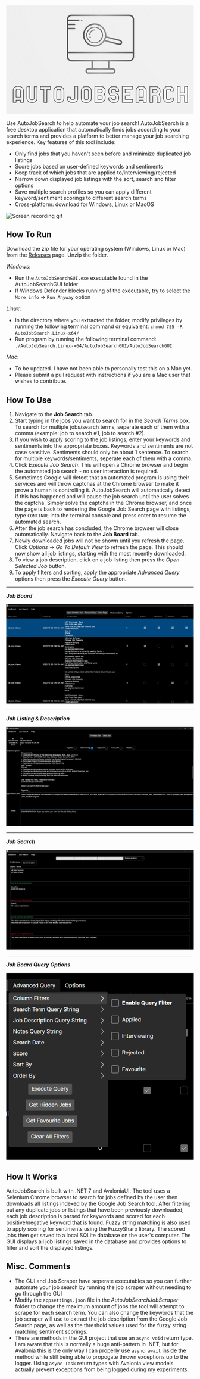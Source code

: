   ![AutoJobSearch](/Images/Logo.png)

Use AutoJobSearch to help automate your job search! AutoJobSearch is a free desktop application that automatically finds jobs according to your search terms and provides a platform to better manage your job searching experience. Key features of this tool include:

- Only find jobs that you haven't seen before and minimize duplicated job listings
- Score jobs based on user-defined keywords and sentiments
- Keep track of which jobs that are applied to/interviewing/rejected
- Narrow down displayed job listings with the sort, search and filter options
- Save multiple search profiles so you can apply different keyword/sentiment scorings to different search terms
- Cross-platform: download for Windows, Linux or MacOS

![Screen recording gif](/Images/AutoJobSearchDemo.gif)

## How To Run

Download the zip file for your operating system (Windows, Linux or Mac) from the [Releases](https://github.com/chrisbrown-01/AutoJobSearch/releases) page. Unzip the folder. 

*Windows*:
- Run the `AutoJobSearchGUI.exe` executable found in the AutoJobSearchGUI folder
- If Windows Defender blocks running of the executable, try to select the `More info` → `Run Anyway` option


*Linux*:
- In the directory where you extracted the folder, modify privileges by running the following terminal command or equivalent: `chmod 755 -R AutoJobSearch.Linux-x64/`
- Run program by running the following terminal command: `./AutoJobSearch.Linux-x64/AutoJobSearchGUI/AutoJobSearchGUI`


*Mac*:
- To be updated. I have not been able to personally test this on a Mac yet.
- Please submit a pull request with instructions if you are a Mac user that wishes to contribute.


## How To Use

1. Navigate to the **Job Search** tab.
2. Start typing in the jobs you want to search for in the *Search Terms* box. To search for multiple jobs/search terms, seperate each of them with a comma (example: job to search #1, job to search #2).
3. If you wish to apply scoring to the job listings, enter your keywords and sentiments into the appropriate boxes. Keywords and sentiments are not case sensitive. Sentiments should only be about 1 sentence. To search for multiple keywords/sentiments, seperate each of them with a comma.
4. Click *Execute Job Search*. This will open a Chrome browser and begin the automated job search - no user interaction is required.
5. Sometimes Google will detect that an automated program is using their services and will throw captchas at the Chrome browser to make it prove a human is controlling it. AutoJobSearch will automatically detect if this has happened and will pause the job search until the user solves the captcha. Simply solve the captcha in the Chrome browser, and once the page is back to rendering the Google Job Search page with listings, type `CONTINUE` into the terminal console and press enter to resume the automated search.
6. After the job search has concluded, the Chrome browser will close automatically. Navigate back to the **Job Board** tab.
7. Newly downloaded jobs will not be shown until you refresh the page. Click *Options* → *Go To Default View* to refresh the page. This should now show all job listings, starting with the most recently downloaded.
8. To view a job description, click on a job listing then press the *Open Selected Job* button.
9. To apply filters and sorting, apply the appropriate *Advanced Query* options then press the *Execute Query* button.

---
***Job Board***

![Job Board](/Images/JobBoard.png)

---
***Job Listing & Description***

![Job Listing](/Images/JobListing.png)

---
***Job Search***

![Job Search](/Images/JobSearch.png)

---
***Job Board Query Options***

![Job Board Query Options](/Images/AdvancedQuery.png)

## How It Works

AutoJobSearch is built with .NET 7 and AvaloniaUI. The tool uses a Selenium Chrome browser to search for jobs defined by the user then downloads all listings indexed by the Google Job Search tool. After filtering out any duplicate jobs or listings that have been previously downloaded, each job description is parsed for keywords and scored for each positive/negative keyword that is found. Fuzzy string matching is also used to apply scoring for sentiments using the FuzzySharp library. The scored jobs then get saved to a local SQLite database on the user's computer. The GUI displays all job listings saved in the database and provides options to filter and sort the displayed listings. 

## Misc. Comments

- The GUI and Job Scraper have seperate executables so you can further automate your job search by running the job scraper without needing to go through the GUI
- Modify the `appsettings.json` file in the *AutoJobSearchJobScraper* folder to change the maximum amount of jobs the tool will attempt to scrape for each search term. You can also change the keywords that the job scraper will use to extract the job description from the Google Job Search page, as well as the threshold values used for the fuzzy string matching sentiment scorings.
- There are methods in the GUI project that use an `async void` return type. I am aware that this is normally a huge anti-pattern in .NET, but for Avalonia this is the only way I can properly use `async await` inside the method while still being able to propogate thrown exceptions up to the logger. Using `async Task` return types with Avalonia view models actually prevent exceptions from being logged during my experiments. 
